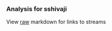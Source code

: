 ### Analysis for sshivaji
View [raw](https://raw.githubusercontent.com/microprediction/chess/main/analysis/sshivaji/chess_bullet/locations.json) markdown for links to streams